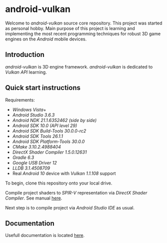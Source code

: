 # android-vulkan

Welcome to _android-vulkan_ source core repository. This project was started as personal hobby. Main purpose of this project is learning and implementing the most recent programming techniques for robust 3D game engines on the _Android_ mobile devices.

## Introduction

_android-vulkan_ is 3D engine framework. _android-vulkan_ is dedicated to _Vulkan API_ learning.

## Quick start instructions

Requirements:

* _Windows Vista_+
* _Android Studio 3.6.3_
* _Android NDK 21.1.6352462 (side by side)_
* _Android SDK 10.0 (API level 29)_
* _Android SDK Build-Tools 30.0.0-rc2_
* _Android SDK Tools 26.1.1_
* _Android SDK Platform-Tools 30.0.0_
* _CMake 3.10.2.4988404_
* _DirectX Shader Compiler 1.5.0.12631_
* _Gradle 6.3_
* _Google USB Driver 12_
* _LLDB 3.1.4508709_
* Real _Android 10_ device with _Vulkan 1.1.108_ support

To begin, clone this repository onto your local drive.

Compile project shaders to _SPIR-V_ representation via _DirectX Shader Compiler_. See manual [here](docs/shader-compilation.md).

Next step is to compile project via _Android Studio IDE_ as usual.

## Documentation

Usefull documentation is located [here](docs/documentation.md).
